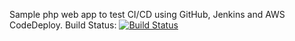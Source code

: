 Sample php web app to test CI/CD using GitHub, Jenkins and AWS CodeDeploy.
Build Status: [![Build Status](http://52.34.145.34:8080/buildStatus/icon?job=jenkins-codedeploy&build=$BUILD_NUMBER)](http://52.34.145.34:8080/job/jenkins-codedeploy/$BUILD_NUMBER/)
